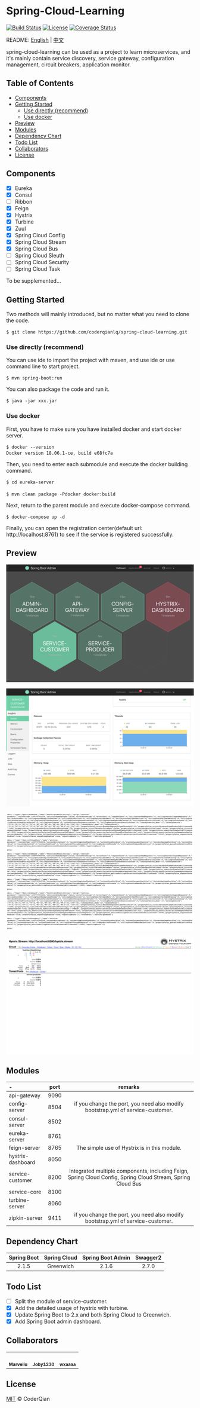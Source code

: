 # Spring-Cloud-Learning

[![Build Status](https://travis-ci.org/coderqianlq/spring-cloud-learning.svg?branch=master)](https://travis-ci.org/coderqianlq/spring-cloud-learning)
[![License](https://img.shields.io/badge/license-MIT-blue.svg)](LICENSE)
[![Coverage Status](https://coveralls.io/repos/github/coderqianlq/spring-cloud-learning/badge.svg?branch=master)](https://coveralls.io/github/coderqianlq/spring-cloud-learning?branch=master)

README: [English](README.md) | [中文](README-zh.md)

spring-cloud-learning can be used as a project to learn microservices, and it's mainly contain service discovery, service gateway, configuration management, circuit breakers, application monitor.

## Table of Contents

* [Components](#components)
* [Getting Started](#getting-started)
  * [Use directly (recommend)](#use-directly-recommend)
  * [Use docker](#use-docker)
* [Preview](#preview)
* [Modules](#modules)
* [Dependency Chart](#dependency-chart)
* [Todo List](#todo-list)
* [Collaborators](#collaborators)
* [License](#license)

## Components

- [x] Eureka
- [x] Consul
- [ ] Ribbon
- [x] Feign
- [x] Hystrix
- [x] Turbine
- [x] Zuul
- [x] Spring Cloud Config
- [x] Spring Cloud Stream
- [x] Spring Cloud Bus
- [ ] Spring Cloud Sleuth
- [ ] Spring Cloud Security
- [ ] Spring Cloud Task

To be supplemented...

## Getting Started

Two methods will mainly introduced, but no matter what you need to clone the code.

```
$ git clone https://github.com/coderqianlq/spring-cloud-learning.git
```

### Use directly (recommend)

You can use ide to import the project with maven, and use ide or use command line to start project.

```
$ mvn spring-boot:run
```

You can also package the code and run it.

```
$ java -jar xxx.jar
```

### Use docker

First, you have to make sure you have installed docker and start docker server.

```
$ docker --version
Docker version 18.06.1-ce, build e68fc7a
```

Then, you need to enter each submodule and execute the docker building command.

```
$ cd eureka-server

$ mvn clean package -Pdocker docker:build
```

Next, return to the parent module and execute docker-compose command.

```
$ docker-compose up -d
```

Finally, you can open the registration center(default url: http://localhost:8761) to see if the service is registered successfully.

## Preview

![Spring boot admin wallboard](screenshots/Spring%20boot%20admin%20wallboard.png)

![Spring Boot admin detail](screenshots/Spring%20boot%20admin%20detail.png)

![Service customer hystrix stream](screenshots/Service%20customer%20hystrix%20stream.png)

![Hystrix monitor](screenshots/Hystrix%20monitor.png)

## Modules

|      -            |     port     |     remarks     |
| :-------------    | :----------: | :-------------: |
| api-gateway       |     9090     |                 |
| config-server     |     8504     | if you change the port, you need also modify bootstrap.yml of service-customer. |
| consul-server     |     8502     |                 |
| eureka-server     |     8761     |                 |
| feign-server      |     8765     | The simple use of Hystrix is in this module. |
| hystrix-dashboard |     8050     |                 |
| service-customer  |     8200     | Integrated multiple components, including Feign, Spring Cloud Config, Spring Cloud Stream, Spring Cloud Bus |
| service-core      |     8100     |                 |
| turbine-server    |     8060     |                 |
| zipkin-server     |     9411     | if you change the port, you need also modify bootstrap.yml of service-customer. |

## Dependency Chart

| Spring Boot | Spring Cloud | Spring Boot Admin | Swagger2 |
| :---------: | :----------: | :---------------: | :------: |
|    2.1.5    |   Greenwich  |       2.1.6       |   2.7.0  |

## Todo List

- [ ] Split the module of service-customer.
- [x] Add the detailed usage of hystrix with turbine.
- [x] Update Spring Boot to 2.x and both Spring Cloud to Greenwich.
- [x] Add Spring Boot admin dashboard.

## Collaborators

<!-- https://github.com/all-contributors/all-contributors -->
<table>
  <tr>
    <td align="center">
      <a href="https://github.com/Marveliu">
      <img src="https://avatars3.githubusercontent.com/u/15508722?v=4" width="100" alt=""/>
      <br />
      <sub><b>Marveliu</b></sub>
      </a>
    </td>
    <td align="center">
      <a href="https://github.com/Joby1230">
      <img src="https://avatars3.githubusercontent.com/u/23372369?v=4" width="100" alt=""/>
      <br />
      <sub><b>Joby1230</b></sub>
      </a>
    </td>
    <td align="center">
      <a href="https://github.com/wxaaaa">
      <img src="https://avatars3.githubusercontent.com/u/19554712?&v=4" width="100" alt=""/>
      <br />
      <sub><b>wxaaaa</b></sub>
      </a>
    </td>
  </tr>
</table>  

## License
[MIT](LICENSE) © CoderQian